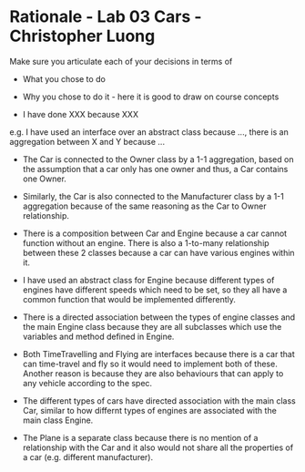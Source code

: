 # Rationale - Lab 03 Cars - Christopher Luong

Make sure you articulate each of your decisions in terms of 
* What you chose to do
* Why you chose to do it - here it is good to draw on course concepts

* I have done XXX because XXX

e.g. I have used an interface over an abstract class because ...,
there is an aggregation between X and Y because ...

- The Car is connected to the Owner class by a 1-1 aggregation, based on the
assumption that a car only has one owner and thus, a Car contains one Owner.

- Similarly, the Car is also connected to the Manufacturer class by a 1-1
aggregation because of the same reasoning as the Car to Owner relationship.

- There is a composition between Car and Engine because a car cannot function
without an engine. There is also a 1-to-many relationship between these 2
classes because a car can have various engines within it.

- I have used an abstract class for Engine because different types of engines
have different speeds which need to be set, so they all have a common function
that would be implemented differently.

- There is a directed association between the types of engine classes and the
main Engine class because they are all subclasses which use the variables and
method defined in Engine.

- Both TimeTravelling and Flying are interfaces because there is a car that
can time-travel and fly so it would need to implement both of these. Another
reason is because they are also behaviours that can apply to any vehicle
according to the spec.

- The different types of cars have directed association with the main class
Car, similar to how differnt types of engines are associated with the main
class Engine.

- The Plane is a separate class because there is no mention of a relationship
with the Car and it also would not share all the properties of a car (e.g.
different manufacturer).